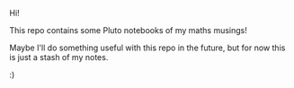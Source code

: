 Hi!

This repo contains some Pluto notebooks of my maths musings!

Maybe I'll do something useful with this repo in the future, but for now this is just a stash of my notes.

:)
